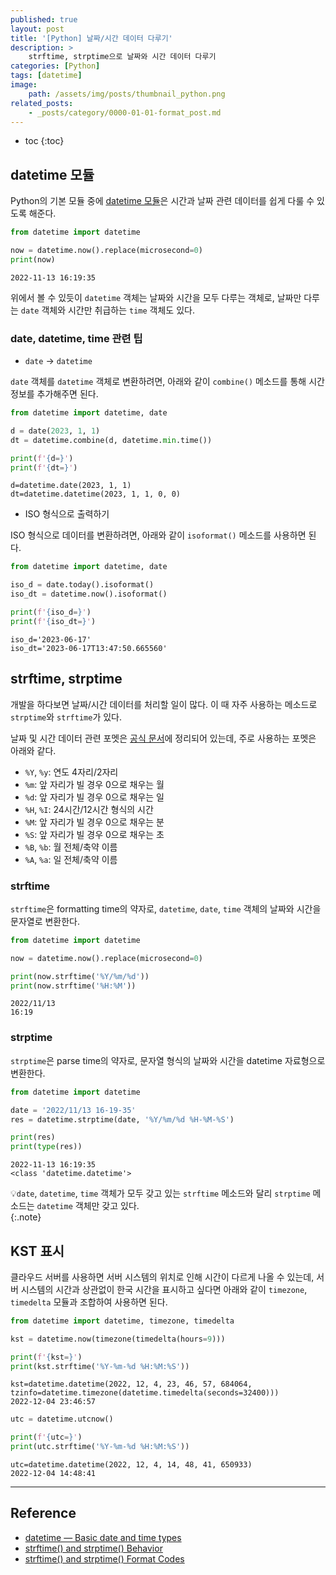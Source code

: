 ```yaml
---
published: true
layout: post
title: '[Python] 날짜/시간 데이터 다루기'
description: >
    strftime, strptime으로 날짜와 시간 데이터 다루기
categories: [Python]
tags: [datetime]
image:
    path: /assets/img/posts/thumbnail_python.png
related_posts:
    - _posts/category/0000-01-01-format_post.md
---
```

* toc
{:toc}

## datetime 모듈

Python의 기본 모듈 중에 [datetime 모듈](https://docs.python.org/3/library/datetime.html)은 시간과 날짜 관련 데이터를 쉽게 다룰 수 있도록 해준다.  

```python
from datetime import datetime

now = datetime.now().replace(microsecond=0)
print(now)
```
```
2022-11-13 16:19:35
```

위에서 볼 수 있듯이 `datetime` 객체는 날짜와 시간을 모두 다루는 객체로, 날짜만 다루는 `date` 객체와 시간만 취급하는 `time` 객체도 있다.  

### date, datetime, time 관련 팁

- `date` -> `datetime`

`date` 객체를 `datetime` 객체로 변환하려면, 아래와 같이 `combine()` 메소드를 통해 시간 정보를 추가해주면 된다.  

```python
from datetime import datetime, date

d = date(2023, 1, 1)
dt = datetime.combine(d, datetime.min.time())

print(f'{d=}')
print(f'{dt=}')
```
```
d=datetime.date(2023, 1, 1)
dt=datetime.datetime(2023, 1, 1, 0, 0)
```

- ISO 형식으로 출력하기

ISO 형식으로 데이터를 변환하려면, 아래와 같이 `isoformat()` 메소드를 사용하면 된다.  

```python
from datetime import datetime, date

iso_d = date.today().isoformat()
iso_dt = datetime.now().isoformat()

print(f'{iso_d=}')
print(f'{iso_dt=}')
```
```
iso_d='2023-06-17'
iso_dt='2023-06-17T13:47:50.665560'
```

## strftime, strptime

개발을 하다보면 날짜/시간 데이터를 처리할 일이 많다. 이 때 자주 사용하는 메소드로 `strptime`와 `strftime`가 있다.  

날짜 및 시간 데이터 관련 포멧은 [공식 문서](https://docs.python.org/3/library/datetime.html#strftime-and-strptime-format-codes)에 정리되어 있는데, 주로 사용하는 포멧은 아래와 같다.  

- `%Y`, `%y`: 연도 4자리/2자리
- `%m`: 앞 자리가 빌 경우 0으로 채우는 월
- `%d`: 앞 자리가 빌 경우 0으로 채우는 일
- `%H`, `%I`: 24시간/12시간 형식의 시간
- `%M`: 앞 자리가 빌 경우 0으로 채우는 분
- `%S`: 앞 자리가 빌 경우 0으로 채우는 초
- `%B`, `%b`: 월 전체/축약 이름
- `%A`, `%a`: 일 전체/축약 이름

### strftime

`strftime`은 formatting time의 약자로, `datetime`, `date`, `time` 객체의 날짜와 시간을 문자열로 변환한다.  

```python
from datetime import datetime

now = datetime.now().replace(microsecond=0)

print(now.strftime('%Y/%m/%d'))
print(now.strftime('%H:%M'))
```
```
2022/11/13
16:19
```

### strptime

`strptime`은 parse time의 약자로, 문자열 형식의 날짜와 시간을 datetime 자료형으로 변환한다.  

```python
from datetime import datetime

date = '2022/11/13 16-19-35'
res = datetime.strptime(date, '%Y/%m/%d %H-%M-%S')

print(res)
print(type(res))
```
```
2022-11-13 16:19:35
<class 'datetime.datetime'>
```

💡`date`, `datetime`, `time` 객체가 모두 갖고 있는 `strftime` 메소드와 달리 `strptime` 메소드는 `datetime` 객체만 갖고 있다.  
{:.note}

## KST 표시

클라우드 서버를 사용하면 서버 시스템의 위치로 인해 시간이 다르게 나올 수 있는데, 서버 시스템의 시간과 상관없이 한국 시간을 표시하고 싶다면 아래와 같이 `timezone`, `timedelta` 모듈과 조합하여 사용하면 된다.  

```python
from datetime import datetime, timezone, timedelta

kst = datetime.now(timezone(timedelta(hours=9)))

print(f'{kst=}')
print(kst.strftime('%Y-%m-%d %H:%M:%S'))
```
```
kst=datetime.datetime(2022, 12, 4, 23, 46, 57, 684064, tzinfo=datetime.timezone(datetime.timedelta(seconds=32400)))
2022-12-04 23:46:57
```

```python
utc = datetime.utcnow()

print(f'{utc=}')
print(utc.strftime('%Y-%m-%d %H:%M:%S'))
```
```
utc=datetime.datetime(2022, 12, 4, 14, 48, 41, 650933)
2022-12-04 14:48:41
```

---
## Reference
- [datetime — Basic date and time types](https://docs.python.org/3/library/datetime.html)
- [strftime() and strptime() Behavior](https://docs.python.org/3/library/datetime.html#strftime-and-strptime-behavior)
- [strftime() and strptime() Format Codes](https://docs.python.org/3/library/datetime.html#strftime-and-strptime-format-codes)